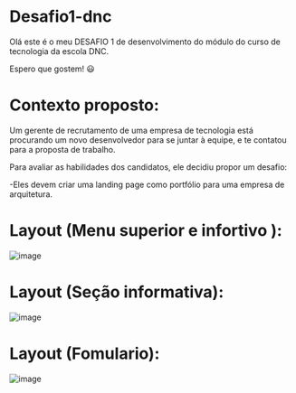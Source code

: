 # Desafio1-dnc
Olá este é o meu DESAFIO 1 de desenvolvimento do módulo do curso de tecnologia da escola DNC.

Espero que gostem! 😃
# Contexto proposto:
Um gerente de recrutamento de uma empresa de tecnologia está procurando um
novo desenvolvedor para se juntar à equipe, e te contatou para a proposta de trabalho.

Para avaliar as habilidades dos candidatos, ele decidiu propor um desafio: 

-Eles devem criar uma landing page como portfólio para uma empresa de arquitetura.
# Layout (Menu superior e infortivo ):
![image](https://github.com/EmanoelAngelo/projeto1-dnc/assets/155268752/33e957db-cf21-4591-b0fc-31a1c3827527)

# Layout (Seção informativa):
![image](https://github.com/EmanoelAngelo/projeto1-dnc/assets/155268752/36a6d309-c539-47b8-8edb-b0d28f30b841)

# Layout (Fomulario):
![image](https://github.com/EmanoelAngelo/projeto1-dnc/assets/155268752/56b9cf79-6488-4bcc-baeb-65034aea9a1f)
